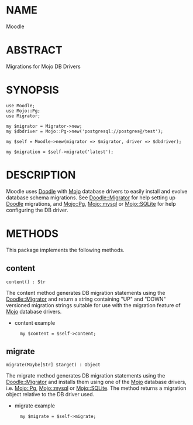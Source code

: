 # NAME

Moodle

# ABSTRACT

Migrations for Mojo DB Drivers

# SYNOPSIS

    use Moodle;
    use Mojo::Pg;
    use Migrator;

    my $migrator = Migrator->new;
    my $dbdriver = Mojo::Pg->new('postgresql://postgres@/test');

    my $self = Moodle->new(migrator => $migrator, driver => $dbdriver);

    my $migration = $self->migrate('latest');

# DESCRIPTION

Moodle uses [Doodle](https://metacpan.org/pod/Doodle) with [Mojo](https://metacpan.org/pod/Mojo) database drivers to easily install and
evolve database schema migrations. See [Doodle::Migrator](https://metacpan.org/pod/Doodle::Migrator) for help setting up
[Doodle](https://metacpan.org/pod/Doodle) migrations, and [Mojo::Pg](https://metacpan.org/pod/Mojo::Pg), [Mojo::mysql](https://metacpan.org/pod/Mojo::mysql) or [Mojo::SQLite](https://metacpan.org/pod/Mojo::SQLite) for
help configuring the DB driver.

# METHODS

This package implements the following methods.

## content

    content() : Str

The content method generates DB migration statements using the
[Doodle::Migrator](https://metacpan.org/pod/Doodle::Migrator) and return a string containing "UP" and "DOWN" versioned
migration strings suitable for use with the migration feature of [Mojo](https://metacpan.org/pod/Mojo)
database drivers.

- content example

        my $content = $self->content;

## migrate

    migrate(Maybe[Str] $target) : Object

The migrate method generates DB migration statements using the
[Doodle::Migrator](https://metacpan.org/pod/Doodle::Migrator) and installs them using one of the [Mojo](https://metacpan.org/pod/Mojo) database
drivers, i.e. [Mojo::Pg](https://metacpan.org/pod/Mojo::Pg), [Mojo::mysql](https://metacpan.org/pod/Mojo::mysql) or [Mojo::SQLite](https://metacpan.org/pod/Mojo::SQLite). The method
returns a migration object relative to the DB driver used.

- migrate example

        my $migrate = $self->migrate;

